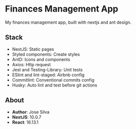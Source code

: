 # Finances Management App

My finances management app, built with nextjs and ant design.

## Stack

- NextJS: Static pages
- Styled components: Create styles
- AntD: Icons and components
- Axios: Http request
- Jest and Testing-Library: Unit tests
- ESlint and lint-staged: Airbnb config
- Commitlint: Conventional commits config
- Husky: Auto lint and test before git actions

## About

- **Author**: Jose Silva
- **NextJS**: 10.0.7
- **React**: 16.13.1
